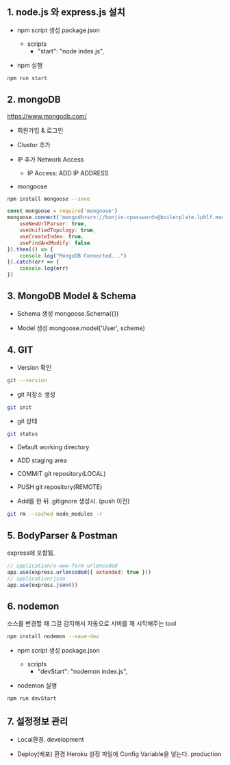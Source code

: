 
## 1. node.js 와 express.js 설치

- npm script 생성
package.json
    - scripts
        - "start": "node index.js",

- npm 실행
```bash
npm run start
```

## 2. mongoDB
https://www.mongodb.com/

- 회원가입 & 로그인
- Clustor 추가
- IP 추가
Network Access
    - IP Access: ADD IP ADDRESS
        
- mongoose
```bash
npm install mongoose --save
```

```js
const mongoose = require('mongoose')
mongoose.connect('mongodb+srv://bonjin:<password>@boilerplate.lphlf.mongodb.net/myFirstDatabase?retryWrites=true&w=majority', {
    useNewUrlParser: true,
    useUnifiedTopology: true,
    useCreateIndex: true,
    useFindAndModify: false
}).then(() => {
    console.log("MongoDB Connected...")
}).catch(err => {
    console.log(err)
})
```

## 3. MongoDB Model & Schema
- Schema 생성
mongoose.Schema({})

- Model 생성
mongoose.model('User', scheme)

## 4. GIT
- Version 확인
```bash
git --version
```

- git 저장소 생성
```bash
git init
```

- git 상태
```bash
git status
```

- Default
working directory

- ADD
staging area

- COMMIT
git repository(LOCAL)

- PUSH
git repository(REMOTE)

- Add를 한 뒤 .gitignore 생성시. (push 이전)

```bash
git rm --cached node_modules -r
```

## 5. BodyParser & Postman
express에 포함됨.
```js
// application/x-www-form-urlencoded
app.use(express.urlencoded({ extended: true }))
// application/json
app.use(express.json())
```

## 6. nodemon
소스를 변경할 때 그걸 감지해서 자동으로 서버를 재 시작해주는 tool
```bash
npm install nodemon --save-dev
```

- npm script 생성
package.json
    - scripts
        - "devStart": "nodemon index.js",

- nodemon 실행
```bash
npm run devStart
```

## 7. 설정정보 관리
- Local환경.
development

- Deploy(배포) 환경
Heroku 설정 파일에 Config Variable을 넣는다.
production